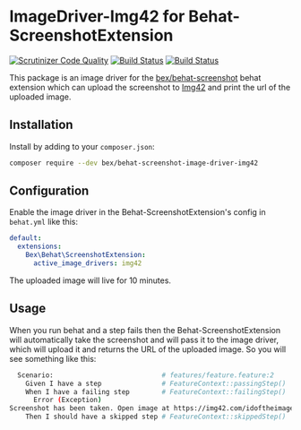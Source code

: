 ImageDriver-Img42 for Behat-ScreenshotExtension
=========================
[![Scrutinizer Code Quality](https://scrutinizer-ci.com/g/tkotosz/behat-screenshot-image-driver-img42/badges/quality-score.png?b=master)](https://scrutinizer-ci.com/g/tkotosz/behat-screenshot-image-driver-img42/?branch=master)
[![Build Status](https://scrutinizer-ci.com/g/tkotosz/behat-screenshot-image-driver-img42/badges/build.png?b=master)](https://scrutinizer-ci.com/g/tkotosz/behat-screenshot-image-driver-img42/build-status/master)
[![Build Status](https://travis-ci.org/tkotosz/behat-screenshot-image-driver-img42.svg?branch=master)](https://travis-ci.org/tkotosz/behat-screenshot-image-driver-img42)

This package is an image driver for the [bex/behat-screenshot](https://github.com/elvetemedve/behat-screenshot) behat extension which can upload the screenshot to [Img42](http://img42.com) and print the url of the uploaded image.

Installation
------------

Install by adding to your `composer.json`:

```bash
composer require --dev bex/behat-screenshot-image-driver-img42
```

Configuration
-------------

Enable the image driver in the Behat-ScreenshotExtension's config in `behat.yml` like this:

```yml
default:
  extensions:
    Bex\Behat\ScreenshotExtension:
      active_image_drivers: img42
```

The uploaded image will live for 10 minutes.

Usage
-----

When you run behat and a step fails then the Behat-ScreenshotExtension will automatically take the screenshot and will pass it to the image driver, which will upload it and returns the URL of the uploaded image. So you will see something like this:

```bash
  Scenario:                           # features/feature.feature:2
    Given I have a step               # FeatureContext::passingStep()
    When I have a failing step        # FeatureContext::failingStep()
      Error (Exception)
Screenshot has been taken. Open image at https://img42.com/idoftheimage
    Then I should have a skipped step # FeatureContext::skippedStep()
```